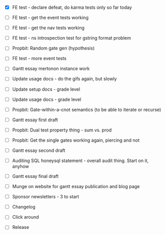 - [x] FE test - declare defeat, do karma tests only so far today
- [ ] FE test - get the event tests working
- [ ] FE test - get the nav tests working
- [ ] FE test - ns introspection test for gstring format problem
- [ ] Propbit: Random gate gen (hypothesis)

- [ ] FE test - more event tests
- [ ] Gantt essay mertonon instance work
- [ ] Update usage docs - do the gifs again, but slowly
- [ ] Update setup docs - grade level
- [ ] Update usage docs - grade level
- [ ] Propbit: Gate-within-a-cnot semantics (to be able to iterate or recurse)

- [ ] Gantt essay first draft
- [ ] Propbit: Dual test property thing - sum vs. prod
- [ ] Propbit: Get the single gates working again, piercing and not
- [ ] Gantt essay second draft
- [ ] Auditing SQL honeysql statement - overall audit thing. Start on it, anyhow

- [ ] Gantt essay final draft
- [ ] Munge on website for gantt essay publication and blog page
- [ ] Sponsor newsletters - 3 to start
- [ ] Changelog
- [ ] Click around
- [ ] Release
